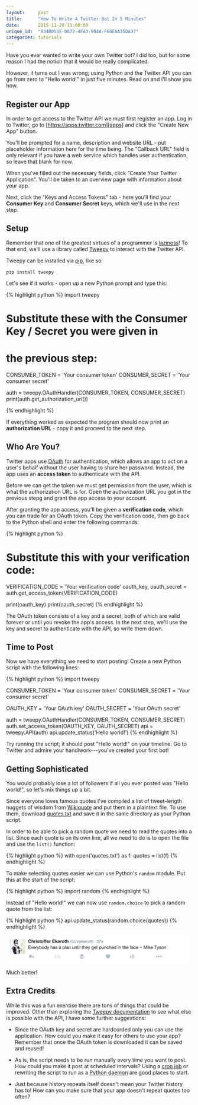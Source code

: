 ```yaml
---
layout:     post
title:      "How To Write A Twitter Bot In 5 Minutes"
date:       2015-11-20 11:00:00
unique_id:  "834B053E-D872-4FA3-9B4A-F60EAA35DA37"
categories: tutorials
---
```


Have you ever wanted to write your own Twitter bot? I did too, but for
some reason I had the notion that it would be really complicated.

However, it turns out I was wrong; using Python and the Twitter API
you can go from zero to "Hello world!" in just five minutes. Read on
and I'll show you how.

Register our App
----------------

<!--
Twitter requires two kinds of authentication before we can start
posting on someone's timeline:

 * A set of API keys that gives us permission to access the Twitter
   API.
 * An authentication token that gives us permission to interact with
   Twitter on behalf of a certain user.

To get the first set of credentials we need to register a Twitter app.
Go to https://apps.twitter.com and click the "Create New App" button.
-->

In order to get access to the Twitter API we must first register an
app. Log in to Twitter, go to [https://apps.twitter.com][apps] and
click the "Create New App" button.

You'll be prompted for a name, description and website URL - put
placeholder information here for the time being. The "Callback URL"
field is only relevant if you have a web service which handles user
authentication, so leave that blank for now.

When you've filled out the necessary fields, click "Create Your
Twitter Application". You'll be taken to an overview page with
information about your app.

Next, click the "Keys and Access Tokens" tab - here you'll find your
**Consumer Key** and **Consumer Secret** keys, which we'll use in the
next step.

Setup
-----

Remember that one of the greatest virtues of a programmer is
[laziness][laziness]! To that end, we'll use a library called
[Tweepy][tweepy] to interact with the Twitter API.

Tweepy can be installed via [pip][pip], like so:

    pip install tweepy

Let's see if it works - open up a new Python prompt and type this:

{% highlight python %}
import tweepy

# Substitute these with the Consumer Key / Secret you were given in
# the previous step:
CONSUMER_TOKEN = 'Your consumer token'
CONSUMER_SECRET = 'Your consumer secret'

auth = tweepy.OAuthHandler(CONSUMER_TOKEN, CONSUMER_SECRET)
print(auth.get_authorization_url())

{% endhighlight %}

If everything worked as expected the program should now print an
**authorization URL** - copy it and proceed to the next step.

Who Are You?
------------

Twitter apps use [OAuth][oauth] for authentication, which allows an
app to act on a user's behalf without the user having to share her
password. Instead, the app uses an **access token** to authenticate
with the API.

Before we can get the token we must get permission from the user,
which is what the authorization URL is for. Open the authorization URL
you got in the previous stepg and grant the app access to your
account.

After granting the app access, you'll be given a **verification
code**, which you can trade for an OAuth token. Copy the verification
code, then go back to the Python shell and enter the following
commands:

{% highlight python %}
# Substitute this with your verification code:
VERIFICATION_CODE = 'Your verification code'
oauth_key, oauth_secret = auth.get_access_token(VERIFICATION_CODE)

print(oauth_key)
print(oauth_secret)
{% endhighlight %}

The OAuth token consists of a key and a secret, both of which are
valid forever or until you revoke the app's access. In the next step,
we'll use the key and secret to authenticate with the API, so write
them down.

Time to Post
------------

Now we have everything we need to start posting! Create a new Python
script with the following lines:

{% highlight python %}
import tweepy

CONSUMER_TOKEN = 'Your consumer token'
CONSUMER_SECRET = 'Your consumer secret'

OAUTH_KEY = 'Your OAuth key'
OAUTH_SECRET = 'Your OAuth secret'

auth = tweepy.OAuthHandler(CONSUMER_TOKEN, CONSUMER_SECRET)
auth.set_access_token(OAUTH_KEY, OAUTH_SECRET)
api = tweepy.API(auth)
api.update_status('Hello world!')
{% endhighlight %}

Try running the script; it should post "Hello world!" on your
timeline. Go to Twitter and admire your handiwork---you've created
your first bot!

Getting Sophisticated
---------------------

You would probably lose a lot of followers if all you ever posted was
"Hello world!", so let's mix things up a bit.

Since everyone loves famous quotes I've compiled a list of
tweet-length nuggets of wisdom from [Wikiquote][wikiquote] and put
them in a plaintext file. To use them, download [quotes.txt][quotes]
and save it in the same directory as your Python script.

In order to be able to pick a random quote we need to read the quotes
into a list. Since each quote is on its own line, all we need to do is
to open the file and use the `list()` function:

{% highlight python %}
with open('quotes.txt') as f:
    quotes = list(f)
{% endhighlight %}

To make selecting quotes easier we can use Python's `random` module.
Put this at the start of the script:

{% highlight python %}
import random
{% endhighlight %}

Instead of "Hello world!" we can now use `random.choice` to pick
a random quote from the list:

{% highlight python %}
api.update_status(random.choice(quotes))
{% endhighlight %}

![Twitter Quote](/assets/twitter-quote.png)

Much better!

Extra Credits
-------------

While this was a fun exercise there are tons of things that could be
improved. Other than exploring the [Tweepy documentation][tweepy-docs]
to see what else is possible with the API, I have some further
suggestions:

 * Since the OAuth key and secret are hardcorded only you can use the
   application. How could you make it easy for others to use your app?
   Remember that once the OAuth token is downloaded it can be saved
   and reused!

 * As is, the script needs to be run manually every time you want to
   post. How could you make it post at scheduled intervals? Using
   a [cron job][cron] or rewriting the script to run as a [Python
   daemon][python-daemon] are good places to start.

 * Just because history repeats itself doesn't mean your Twitter
   history has to! How can you make sure that your app doesn't repeat
   quotes too often?

[apps]: https://apps.twitter.com
[laziness]: http://c2.com/cgi/wiki?LazinessImpatienceHubris
[tweepy]: http://www.tweepy.org/
[tweepy-docs]: http://tweepy.readthedocs.org/en/v3.5.0/
[pip]: https://docs.python.org/2.7/installing/
[wikiquote]: https://en.wikiquote.org
[oauth]: https://en.wikipedia.org/wiki/OAuth
[quotes]: https://gist.githubusercontent.com/johnytex/5e6d900ac2bc0ef282fd/raw/181f9df9c03baf460e431964b40bd7f896dd142c/quotes.txt
[cron]: https://en.wikipedia.org/wiki/Cron
[python-daemon]: https://pypi.python.org/pypi/python-daemon/
